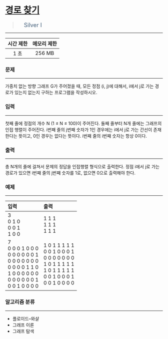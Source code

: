 # [경로 찾기](https://www.acmicpc.net/problem/11403)

> <img src="https://d2gd6pc034wcta.cloudfront.net/tier/10.svg" width="16" heigth="21" style = "vertical-align: middle;"/>&nbsp;<span style="font-size: 18px; color: #435f7a;">Silver I</span>

***

<div align="center">

|시간 제한|메모리 제한|
|:---:|:---:|
|1 초 |256 MB|

</div>

### 문제

***

가중치 없는 방향 그래프 G가 주어졌을 때, 모든 정점 (i, j)에 대해서, i에서 j로 가는 경로가 있는지 없는지 구하는 프로그램을 작성하시오.

### 입력

***

첫째 줄에 정점의 개수 N (1 ≤ N ≤ 100)이 주어진다. 둘째 줄부터 N개 줄에는 그래프의 인접 행렬이 주어진다. i번째 줄의 j번째 숫자가 1인 경우에는 i에서 j로 가는 간선이 존재한다는 뜻이고, 0인 경우는 없다는 뜻이다. i번째 줄의 i번째 숫자는 항상 0이다.

### 출력

***

총 N개의 줄에 걸쳐서 문제의 정답을 인접행렬 형식으로 출력한다. 정점 i에서 j로 가는 경로가 있으면 i번째 줄의 j번째 숫자를 1로, 없으면 0으로 출력해야 한다.

### 예제

***

|입력|출력|
|:---|:---|
|3<br/>0 1 0<br/>0 0 1<br/>1 0 0|1 1 1<br/>1 1 1<br/>1 1 1|
|7<br/>0 0 0 1 0 0 0<br/>0 0 0 0 0 0 1<br/>0 0 0 0 0 0 0<br/>0 0 0 0 1 1 0<br/>1 0 0 0 0 0 0<br/>0 0 0 0 0 0 1<br/>0 0 1 0 0 0 0|1 0 1 1 1 1 1<br/>0 0 1 0 0 0 1<br/>0 0 0 0 0 0 0<br/>1 0 1 1 1 1 1<br/>1 0 1 1 1 1 1<br/>0 0 1 0 0 0 1<br/>0 0 1 0 0 0 0|

### 알고리즘 분류

***

* 플로이드–와샬
* 그래프 이론
* 그래프 탐색

